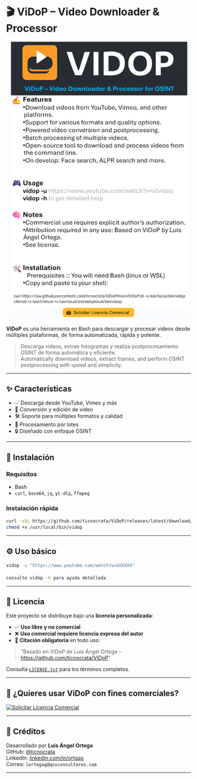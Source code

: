 # 🎬 ViDoP – Video Downloader & Processor

![ViDoP Logo](logo_vidop.png)

**ViDoP** es una herramienta en Bash para descargar y procesar videos desde múltiples plataformas, de forma automatizada, rápida y potente.

> Descarga videos, extrae fotogramas y realiza postprocesamiento OSINT de forma automática y eficiente.  
> Automatically download videos, extract frames, and perform OSINT postprocessing with speed and simplicity.

---

## ✨ Características

- ✅ Descarga desde YouTube, Vimeo y más 
- 🎥 Conversión y edición de video 
- 🛠️ Soporte para múltiples formatos y calidad
- 📁 Procesamiento por lotes
- 🔒 Diseñado con enfoque OSINT

---

## 🧰 Instalación

### Requisitos

- Bash
- `curl`, `base64`, `jq`, `yt-dlp`, `ffmpeg`

### Instalación rápida

```bash
curl -sSL https://github.com/ticnocrata/ViDoP/releases/latest/download/ViDoP.sh -o /usr/local/bin/vidop
chmod +x /usr/local/bin/vidop
```

---

## ⚙️ Uso básico

```bash
vidop -u "https://www.youtube.com/watch?v=XXXXXX"

consulte vidop -h para ayuda detallada
```

---

## 📜 Licencia

Este proyecto se distribuye bajo una **licencia personalizada**:

- ✅ **Uso libre y no comercial**
- ❌ **Uso comercial requiere licencia expresa del autor**
- 🧾 **Citación obligatoria** en todo uso:

> "Basado en ViDoP de Luis Ángel Ortega – https://github.com/ticnocrata/ViDoP"

Consulta [`LICENSE.txt`](LICENSE.txt) para los términos completos.

---

## 💼 ¿Quieres usar ViDoP con fines comerciales?

[![Solicitar Licencia Comercial](https://img.shields.io/badge/💼_Licencia_Comercial-Solicitar-ff9933?style=for-the-badge)](mailto:lortegag@qosconsultores.com?subject=Licencia%20comercial%20ViDoP)

---

## 🙌 Créditos

Desarrollado por **Luis Ángel Ortega**  
GitHub: [@ticnocrata](https://github.com/ticnocrata)  
LinkedIn: [linkedin.com/in/ortgas](https://linkedin.com/in/ortgas)  
Correo: `lortegag@qosconsultores.com`

---
